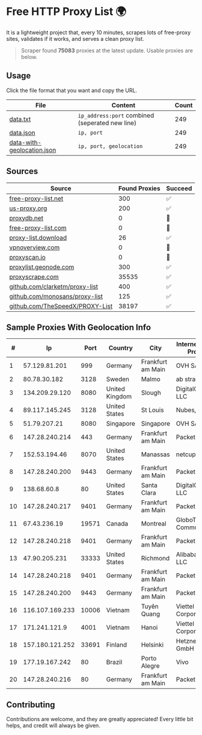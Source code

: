 
# Free HTTP Proxy List 🌍

It is a lightweight project that, every 10 minutes, scrapes lots of free-proxy sites, validates if it works, and serves a clean proxy list.


> Scraper found **75083** proxies at the latest update. Usable proxies are below.

## Usage

Click the file format that you want and copy the URL.


|File|Content|Count|
|----|-------|-----|
|[data.txt](https://raw.githubusercontent.com/themiralay/Proxy-List-World/master/data.txt)|`ip_address:port` combined (seperated new line)|249|
|[data.json](https://raw.githubusercontent.com/themiralay/Proxy-List-World/master/data.json)|`ip, port`|249|
|[data-with-geolocation.json](https://raw.githubusercontent.com/themiralay/Proxy-List-World/master/data-with-geolocation.json)|`ip, port, geolocation`|249|

## Sources

|Source|Found Proxies|Succeed|
|------|-------------|-------|
|[free-proxy-list.net](https://free-proxy-list.net)|300|✅|
|[us-proxy.org](https://www.us-proxy.org)|200|✅|
|[proxydb.net](http://proxydb.net)|0|🚫|
|[free-proxy-list.com](https://free-proxy-list.com/?page=&port=&type%5B%5D=http&type%5B%5D=https&up_time=0&search=Search)|0|🚫|
|[proxy-list.download](https://www.proxy-list.download/HTTP)|26|✅|
|[vpnoverview.com](https://vpnoverview.com/privacy/anonymous-browsing/free-proxy-servers)|0|🚫|
|[proxyscan.io](https://www.proxyscan.io)|0|🚫|
|[proxylist.geonode.com](https://proxylist.geonode.com/api/proxy-list?limit=300&page=1&sort_by=lastChecked&sort_type=desc&protocols=http,https)|300|✅|
|[proxyscrape.com](https://api.proxyscrape.com/v2/?request=displayproxies&protocol=http&timeout=10000&country=all&ssl=all&anonymity=all)|35535|✅|
|[github.com/clarketm/proxy-list](https://raw.githubusercontent.com/clarketm/proxy-list/master/proxy-list-raw.txt)|400|✅|
|[github.com/monosans/proxy-list](https://raw.githubusercontent.com/monosans/proxy-list/main/proxies/http.txt)|125|✅|
|[github.com/TheSpeedX/PROXY-List](https://raw.githubusercontent.com/TheSpeedX/PROXY-List/master/http.txt)|38197|✅|


## Sample Proxies With Geolocation Info

|#|Ip|Port|Country|City|Internet Service Provider|
|-|--|----|-------|----|-------------------------|
|1|57.129.81.201|999|Germany|Frankfurt am Main|OVH SAS|
|2|80.78.30.182|3128|Sweden|Malmo|ab stract|
|3|134.209.29.120|8080|United Kingdom|Slough|DigitalOcean, LLC|
|4|89.117.145.245|3128|United States|St Louis|Nubes, LLC|
|5|51.79.207.21|8080|Singapore|Singapore|OVH SAS|
|6|147.28.240.214|443|Germany|Frankfurt am Main|Packet Host, Inc.|
|7|152.53.194.46|8070|United States|Manassas|netcup GmbH|
|8|147.28.240.200|9443|Germany|Frankfurt am Main|Packet Host, Inc.|
|9|138.68.60.8|80|United States|Santa Clara|DigitalOcean, LLC|
|10|147.28.240.217|9401|Germany|Frankfurt am Main|Packet Host, Inc.|
|11|67.43.236.19|19571|Canada|Montreal|GloboTech Communications|
|12|147.28.240.218|9401|Germany|Frankfurt am Main|Packet Host, Inc.|
|13|47.90.205.231|33333|United States|Richmond|Alibaba.com LLC|
|14|147.28.240.218|9401|Germany|Frankfurt am Main|Packet Host, Inc.|
|15|147.28.240.200|9443|Germany|Frankfurt am Main|Packet Host, Inc.|
|16|116.107.169.233|10006|Vietnam|Tuyên Quang|Viettel Corporation|
|17|171.241.121.9|4001|Vietnam|Hanoi|Viettel Corporation|
|18|157.180.121.252|33691|Finland|Helsinki|Hetzner Online GmbH|
|19|177.19.167.242|80|Brazil|Porto Alegre|Vivo|
|20|147.28.240.216|80|Germany|Frankfurt am Main|Packet Host, Inc.|



## Contributing

Contributions are welcome, and they are greatly appreciated! Every
little bit helps, and credit will always be given.

